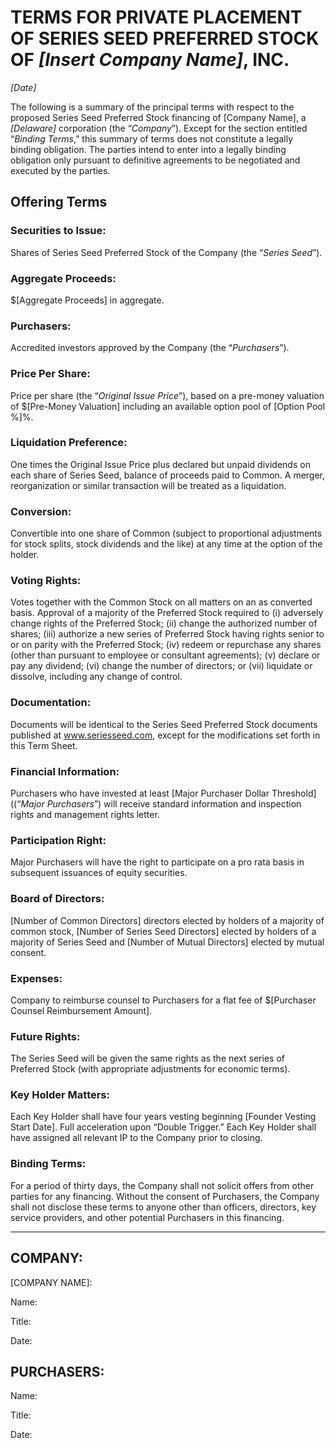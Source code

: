 # TERMS FOR PRIVATE PLACEMENT OF SERIES SEED PREFERRED STOCK OF *[Insert Company Name]*, INC.

*[Date]*

The following is a summary of the principal terms with respect to the proposed Series Seed Preferred Stock financing of [Company Name], a *[Delaware]* corporation (the “_Company_”).  Except for the section entitled “_Binding Terms_,” this summary of terms does not constitute a legally binding obligation.  The parties intend to enter into a legally binding obligation only pursuant to definitive agreements to be negotiated and executed by the parties.

## Offering Terms  

### Securities to Issue:  

Shares of Series Seed Preferred Stock of the Company (the “_Series Seed_”).

### Aggregate Proceeds:	

$[Aggregate Proceeds] in aggregate.

### Purchasers:	

Accredited investors approved by the Company (the “_Purchasers_”).

### Price Per Share:	

Price per share (the “_Original Issue Price_”), based on a pre-money valuation of $[Pre-Money Valuation] including an available option pool of [Option Pool %]%.

### Liquidation Preference:	

One times the Original Issue Price plus declared but unpaid dividends on each share of Series Seed, balance of proceeds paid to Common.  A merger, reorganization or similar transaction will be treated as a liquidation.

### Conversion:	

Convertible into one share of Common (subject to proportional adjustments for stock splits, stock dividends and the like) at any time at the option of the holder.

### Voting Rights:	

Votes together with the Common Stock on all matters on an as converted basis.  Approval of a majority of the Preferred Stock required to (i) adversely change rights of the Preferred Stock; (ii) change the authorized number of shares; (iii) authorize a new series of Preferred Stock having rights senior to or on parity with the Preferred Stock; (iv) redeem or repurchase any shares (other than pursuant to employee or consultant agreements); (v) declare or pay any dividend; (vi) change the number of directors; or (vii) liquidate or dissolve, including any change of control.

### Documentation:	

Documents will be identical to the Series Seed Preferred Stock documents published at www.seriesseed.com, except for the modifications set forth in this Term Sheet.    

### Financial Information:	

Purchasers who have invested at least [Major Purchaser Dollar Threshold] \((“_Major Purchasers_”) will receive standard information and inspection rights and management rights letter.

### Participation Right:	

Major Purchasers will have the right to participate on a pro rata basis in subsequent issuances of equity securities.

### Board of Directors:	

[Number of Common Directors] directors elected by holders of a majority of common stock, [Number of Series Seed Directors] elected by holders of a majority of Series Seed and [Number of Mutual Directors] elected by mutual consent.

### Expenses:	

Company to reimburse counsel to Purchasers for a flat fee of $[Purchaser Counsel Reimbursement Amount].

### Future Rights:	

The Series Seed will be given the same rights as the next series of Preferred Stock (with appropriate adjustments for economic terms).

### Key Holder Matters:	

Each Key Holder shall have four years vesting beginning [Founder Vesting Start Date]. Full acceleration upon “Double Trigger.” Each Key Holder shall have assigned all relevant IP to the Company prior to closing.

### Binding Terms:	

For a period of thirty days, the Company shall not solicit offers from other parties for any financing.  Without the consent of Purchasers, the Company shall not disclose these terms to anyone other than officers, directors, key service providers, and other potential Purchasers in this financing.


------------
 
## COMPANY: 

[COMPANY NAME]:
						
Name:  	

Title: 

Date: 

## PURCHASERS: 	

Name:  	

Title:  

Date:  						 

